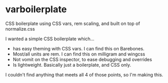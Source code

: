 # varboilerplate
CSS boilerplate using CSS vars, rem scaling, and built on top of normalize.css

I wanted a simple CSS boilerplate which...
* has easy theming with CSS vars. I can find this on Barebones.
* Most/all units are rem.  I can find this on milligram and wingcss
* Not vomit on the CSS inspector, to ease debugging and overrides
* Is lightweight. Basically just a boilerplate, and CSS only.

I couldn't find anything that meets all 4 of those points, so I'm making this.
